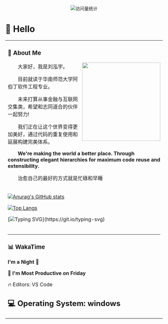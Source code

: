 

<!--
**david188888/david188888** is a ✨ _special_ ✨ repository because its `README.md` (this file) appears on your GitHub profile.

Here are some ideas to get you started:

- 🔭 I’m currently working on ...
- 🌱 I’m currently learning ...
- 👯 I’m looking to collaborate on ...
- 🤔 I’m looking for help with ...
- 💬 Ask me about ...
- 📫 How to reach me: ...
- 😄 Pronouns: ...
- ⚡ Fun fact: ...
-->
  <!-- profile logo 个人资料徽标 -->
  <div align="center">
    <img src="https://komarev.com/ghpvc/?username=sun0225SUN&label=Views&color=0e75b6&style=flat" alt="访问量统计" />
    <!--  <img src="https://visitor-badge.glitch.me/badge?page_id=sun0225SUN" alt="访客统计" /> -->
  </div>



#  🙋 Hello

<table>
<tr><td>

<!-- About me 关于我 -->
### 🤺 About Me
  
<img align="right" width="250" src="https://cdn.jsdelivr.net/gh/sun0225SUN/sun0225SUN/assets/images/hi.gif" />

<p>&emsp;&emsp;大家好，我是刘泓宇。</p>
<p>&emsp;&emsp;目前就读于华南师范大学阿伯丁软件工程专业。</p>
<p>&emsp;&emsp;未来打算从事金融与互联网交集类，希望和志同道合的伙伴一起努力!</p>
<p>&emsp;&emsp;我们正在让这个世界变得更加美好，通过代码的重复使用和延展构建完美体系。</p>
<p><strong>&emsp;&emsp;We're making the world a better place. Through constructing elegant hierarchies for maximum code reuse and extensibility.</strong></p>
<p>&emsp;&emsp;治愈自己的最好的方式就是忙碌和早睡</p>

</td></tr>

<tr>
<td>

[![Anurag's GitHub stats](https://github-readme-stats.vercel.app/api?username=david188888&&theme=radical)](https://github.com/anuraghazra/github-readme-stats)


[![Top Langs](https://github-readme-stats.vercel.app/api/top-langs/?username=david188888)](https://github.com/anuraghazra/github-readme-stats)

[![Typing SVG](https://readme-typing-svg.demolab.com?font=Fira+Code&pause=1000&color=DB8894E6&center=true&vCenter=true&width=435&lines=Welcome+to+the+David's+world;Enjoy+your+journey!)](https://git.io/typing-svg)
  

  
<tr><td>

<!-- wakatime 统计 -->
---
### 📊 WakaTime
  
<!--START_SECTION:waka-->
**I'm a Night 🦉** 

📅 **I'm Most Productive on Friday** 

🔥 Editors: 
VS Code        

💻 Operating System: 
windows
---

  
</td></tr>
